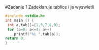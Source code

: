#Zadanie 1
Zadeklaruje tablice i ja wyswietli

```c
#include <stdio.h>
int main () {
 int a,tab[]={1,3,7,8,9};
 for (a=0; a<=4; a++)
    printf("%i ",tab[a]);
return 0;
} 
```
